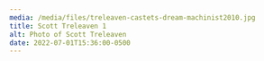 ```yaml
---
media: /media/files/treleaven-castets-dream-machinist2010.jpg
title: Scott Treleaven 1
alt: Photo of Scott Treleaven
date: 2022-07-01T15:36:00-0500
---
```

